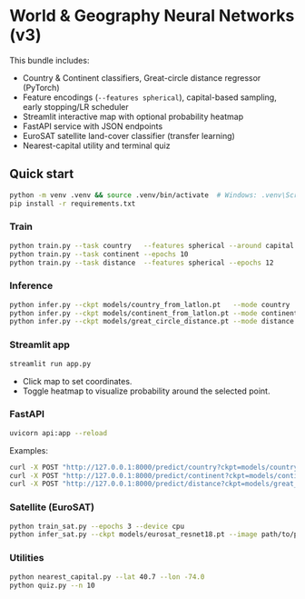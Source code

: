 # World & Geography Neural Networks (v3)

This bundle includes:
- Country & Continent classifiers, Great-circle distance regressor (PyTorch)
- Feature encodings (`--features spherical`), capital-based sampling, early stopping/LR scheduler
- Streamlit interactive map with optional probability heatmap
- FastAPI service with JSON endpoints
- EuroSAT satellite land-cover classifier (transfer learning)
- Nearest-capital utility and terminal quiz

## Quick start
```bash
python -m venv .venv && source .venv/bin/activate  # Windows: .venv\Scripts\activate
pip install -r requirements.txt
```

### Train
```bash
python train.py --task country   --features spherical --around capital --epochs 15 --patience 6
python train.py --task continent --epochs 10
python train.py --task distance  --features spherical --epochs 12
```

### Inference
```bash
python infer.py --ckpt models/country_from_latlon.pt   --mode country   --features spherical --lat 48.85 --lon 2.35
python infer.py --ckpt models/continent_from_latlon.pt --mode continent --lat -33.86 --lon 151.21
python infer.py --ckpt models/great_circle_distance.pt --mode distance  --features spherical --lat 40.7128 --lon -74.0060 --lat2 51.5074 --lon2 -0.1278
```

### Streamlit app
```bash
streamlit run app.py
```
- Click map to set coordinates.
- Toggle heatmap to visualize probability around the selected point.

### FastAPI
```bash
uvicorn api:app --reload
```
Examples:
```bash
curl -X POST "http://127.0.0.1:8000/predict/country?ckpt=models/country_from_latlon.pt&features=spherical" -H "Content-Type: application/json" -d '{"lat":48.8566,"lon":2.3522}'
curl -X POST "http://127.0.0.1:8000/predict/continent?ckpt=models/continent_from_latlon.pt" -H "Content-Type: application/json" -d '{"lat":-33.86,"lon":151.21}'
curl -X POST "http://127.0.0.1:8000/predict/distance?ckpt=models/great_circle_distance.pt&features=raw" -H "Content-Type: application/json" -d '{"lat1":40.7,"lon1":-74.0,"lat2":51.5,"lon2":-0.12}'
```

### Satellite (EuroSAT)
```bash
python train_sat.py --epochs 3 --device cpu
python infer_sat.py --ckpt models/eurosat_resnet18.pt --image path/to/patch.jpg
```

### Utilities
```bash
python nearest_capital.py --lat 40.7 --lon -74.0
python quiz.py --n 10
```

